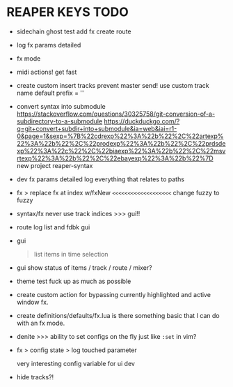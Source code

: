 # REAPER KEYS TODO

- sidechain ghost
    test add fx 
    create route

- log fx params detailed

- fx mode

- midi actions!
    get fast

- create custom insert tracks
  prevent master send!
  use custom track name
    default prefix = ''

- convert syntax into submodule
    https://stackoverflow.com/questions/30325758/git-conversion-of-a-subdirectory-to-a-submodule
    https://duckduckgo.com/?q=git+convert+subdir+into+submodule&ia=web&iai=r1-0&page=1&sexp=%7B%22cdrexp%22%3A%22b%22%2C%22artexp%22%3A%22b%22%2C%22prodexp%22%3A%22b%22%2C%22prdsdexp%22%3A%22c%22%2C%22biaexp%22%3A%22b%22%2C%22msvrtexp%22%3A%22b%22%2C%22ebayexp%22%3A%22b%22%7D
    new project reaper-syntax

- dev
  fx params detailed
  log everything that relates to paths

- fx > replace fx at index w/fxNew `<<<<<<<<<<<<<<<<<<<`
    change fuzzy to fuzzy

- syntax/fx never use track indices >>> gui!!


- route log list and fdbk
  gui

- gui

  > list items in time selection

- gui
  show status of
  items / track / route / mixer?

* theme
  test
  fuck up as much as possible

* create custom action for bypassing currently highlighted and active window fx.

* create definitions/defaults/fx.lua
  is there something basic that I can do with an fx mode.

- denite >>> ability to set configs on the fly just like `:set` in vim?

* fx > config state > log touched parameter

  very interesting config variable for ui dev

* hide tracks?!
